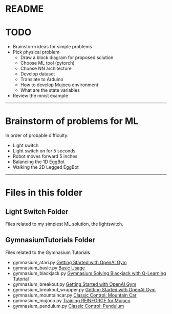# README

# TODO
* Brainstorm ideas for simple problems
* Pick physical problem
  * Draw a block diagram for proposed solution
  * Choose ML tool (pytorch)
  * Choose NN architecture
  * Develop dataset
  * Translate to Arduino
  * How to develop Mujoco environment
  * What are the state variables
* Review the mnist example

---

# Brainstorm of problems for ML
In order of probable difficulty:
* Light switch
* Light switch on for 5 seconds
* Robot moves forward 5 inches
* Balancing the 1D EggBot
* Walking the 2D Legged EggBot

---

# Files in this folder

## Light Switch Folder

Files related to my simplest ML solution, the lightswitch.

## GymnasiumTutorials Folder

Files related to the Gymnasium Tutorials

* gymnasium_atari.py [Getting Started with OpenAI Gym](https://blog.paperspace.com/getting-started-with-openai-gym/)
* gymnasium_basic.py [Basic Usage](https://gymnasium.farama.org/content/basic_usage/)
* gymnasium_blackjack.py [Gymnasium Solving Blackjack with Q-Learning Tutorial](https://gymnasium.farama.org/tutorials/training_agents/blackjack_tutorial/#sphx-glr-tutorials-training-agents-blackjack-tutorial-py)
* gymnasium_breakout.py [Getting Started with OpenAI Gym](https://blog.paperspace.com/getting-started-with-openai-gym/)
* gymnasium_breakout_wrapper.py [Getting Started with OpenAI Gym](https://blog.paperspace.com/getting-started-with-openai-gym/)
* gymnasium_mountaincar.py [Classic Control: Mountain Car](https://gymnasium.farama.org/environments/classic_control/mountain_car/])
* gymnasium_mujoco.py [Training REINFORCE for Mujoco](https://gymnasium.farama.org/tutorials/training_agents/reinforce_invpend_gym_v26/#sphx-glr-tutorials-training-agents-reinforce-invpend-gym-v26-py)
* gymnasium_pendulum.py [Classic Control: Pendulum](https://gymnasium.farama.org/environments/classic_control/pendulum/)


